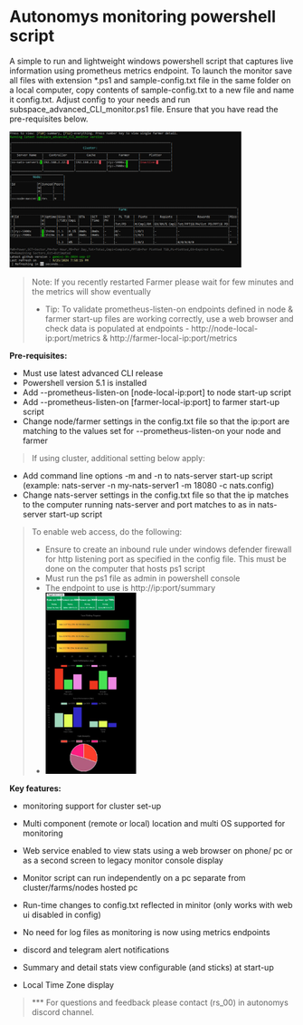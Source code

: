 # Autonomys monitoring powershell script
A simple to run and lightweight windows powershell script that captures live information using prometheus metrics endpoint.
To launch the monitor save all files with extension *.ps1 and sample-config.txt file in the same folder on a local computer, copy contents of sample-config.txt to a new file and name it config.txt. Adjust config to your needs and run subspace_advanced_CLI_monitor.ps1 file. Ensure that you have read the pre-requisites below.

<img src="https://github.com/irbujam/images/blob/main/summary.PNG" width="410" height="240" />
    
> Note: If you recently restarted Farmer please wait for few minutes and the metrics will show eventually
> - Tip: To validate prometheus-listen-on endpoints defined in node & farmer start-up files are working correctly, use a web browser and check data is populated at endpoints - http://node-local-ip:port/metrics & http://farmer-local-ip:port/metrics

**Pre-requisites:**
- Must use latest advanced CLI release
- Powershell version 5.1 is installed
- Add --prometheus-listen-on [node-local-ip:port] to node start-up script
- Add --prometheus-listen-on [farmer-local-ip:port] to farmer start-up script
- Change node/farmer settings in the config.txt file so that the ip:port are matching to the values set for --prometheus-listen-on your node and farmer
> If using cluster, additional setting below apply:
- Add command line options -m <http listener port> and -n <server name> to nats-server start-up script (example: nats-server -n my-nats-server1 -m 18080 -c nats.config)
- Change nats-server settings in the config.txt file so that the ip matches to the computer running nats-server and port matches to <http listener port> as in nats-server start-up script 

> To enable web access, do the following:
> - Ensure to create an inbound rule under windows defender firewall for http listening port as specified in the config file. This must be done on the computer that hosts ps1 script
> - Must run the ps1 file as admin in powershell console
> - The endpoint to use is http://ip:port/summary
> - <img src="https://github.com/irbujam/images/blob/main/web.JPG" width="160" height="320" />


**Key features:**
  - monitoring support for cluster set-up
  - Multi component (remote or local) location and multi OS supported for monitoring
  - Web service enabled to view stats using a web browser on phone/ pc or as a second screen to legacy monitor console display
  
  - Monitor script can run independently on a pc separate from cluster/farms/nodes hosted pc 
  - Run-time changes to config.txt reflected in minitor (only works with web ui disabled in config)
  - No need for log files as monitoring is now using metrics endpoints
  - discord and telegram alert notifications
  - Summary and detail stats view configurable (and sticks) at start-up
  - Local Time Zone display
  
>*** For questions and feedback please contact (rs_00) in autonomys discord channel.

